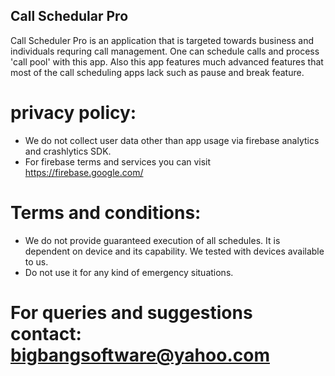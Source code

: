 ## Call Schedular Pro

Call Scheduler Pro is an application that is targeted towards business and individuals requring call management. One can schedule calls and process 'call pool' with this app. Also this app features much advanced features that most of the call scheduling apps lack such as pause and break feature.

# privacy policy:

- We do not collect user data other than app usage via firebase analytics and crashlytics SDK.
- For firebase terms and services you can visit https://firebase.google.com/


# Terms and conditions:
- We do not provide guaranteed execution of all schedules. It is dependent on device and its capability. We tested with devices available to us.
- Do not use it for any kind of emergency situations.

# For queries and suggestions contact: bigbangsoftware@yahoo.com
